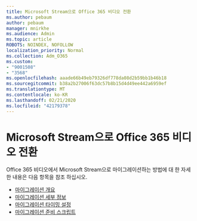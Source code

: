 ```yaml
---
title: Microsoft Stream으로 Office 365 비디오 전환
ms.author: pebaum
author: pebaum
manager: mnirkhe
ms.audience: Admin
ms.topic: article
ROBOTS: NOINDEX, NOFOLLOW
localization_priority: Normal
ms.collection: Adm_O365
ms.custom:
- "9001508"
- "3568"
ms.openlocfilehash: aaade66b49eb79326df778da08d2b59bb1b46b18
ms.sourcegitcommit: b38a2b27006f63dc57b8b15d4d49ee442a6959ef
ms.translationtype: MT
ms.contentlocale: ko-KR
ms.lasthandoff: 02/21/2020
ms.locfileid: "42179378"
---
```

# <a name="office-365-video-transition-to-microsoft-stream"></a>Microsoft Stream으로 Office 365 비디오 전환

Office 365 비디오에서 Microsoft Stream으로 마이그레이션하는 방법에 대 한 자세한 내용은 다음 항목을 참조 하십시오.

- [마이그레이션 개요](https://docs.microsoft.com/en-us/stream/migrate-from-office-365)
- [마이그레이션 세부 정보](https://docs.microsoft.com/en-us/stream/migration-experience)
- [마이그레이션 타이밍 설정](https://docs.microsoft.com/en-us/stream/migration-o365video-timing-setting)
- [마이그레이션 준비 스크립트](https://docs.microsoft.com/en-us/stream/migration-o365video-prep)
